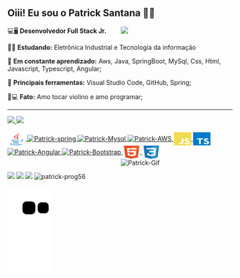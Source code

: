 ## Oiii! Eu sou o Patrick Santana 👩‍💻 
<img src = "https://img.freepik.com/fotos-gratis/violino-sobre-um-fundo-escuro_68747-147.jpg?size=626&ext=jpg" width = "250px" align = "right">

💻🖥 **Desenvolvedor Full Stack Jr.**

:man_student: **Estudando:** Eletrônica Industrial e Tecnologia da informação

🌱 **Em constante aprendizado:** Aws, Java, SpringBoot, MySql, Css, Html, Javascript, Typescript, Angular;

:school_satchel: **Principais ferramentas:** Visual Studio Code, GitHub, Spring;

🎻💻 **Fato:** Amo tocar violino e amo programar;

---

<!-- Card de stats do GitHub -->
 <div>
  <a href="https://github.com/patrick-prog56">
  <img height="180em" src="https://github-readme-stats.vercel.app/api?username=patrick-prog56&show_icons=true&theme=highcontrast&include_all_commits=true&count_private=true"/>
  <img height="180em" src="https://github-readme-stats.vercel.app/api/top-langs/?username=patrick-prog56&layout=compact&langs_count=7&theme=highcontrast"/>
</div>
  
  
  <!-- ícones das linguagens de programações e ferramentas utilizadas por mim e no final um gif -->
  <div style="display: inline_block"><br>
  <img align="center" alt="Patrick-Java" height="30" width="40" src="https://raw.githubusercontent.com/devicons/devicon/master/icons/java/java-original.svg">
  <img align="center" alt="Patrick-spring" height="30" width="40" src="https://bgasparotto.com/wp-content/uploads/2017/12/spring-boot-logo.png">
  <img align="center" alt="Patrick-Mysql" height="30" width="40" src="https://cdn.icon-icons.com/icons2/1381/PNG/512/mysqlworkbench_93532.png">
  <img align="center" alt="Patrick-AWS" height="30" width="40" src="https://cdn.icon-icons.com/icons2/2107/PNG/512/file_type_aws_icon_130732.png">
  <img align="center" alt="Patrick-Js" height="30" width="40" src="https://raw.githubusercontent.com/devicons/devicon/master/icons/javascript/javascript-plain.svg">
  <img align="center" alt="Patrick-Ts" height="30" width="40" src="https://raw.githubusercontent.com/devicons/devicon/master/icons/typescript/typescript-plain.svg">
  <img align="center" alt="Patrick-Angular" height="30" width="40" src="https://cdn.icon-icons.com/icons2/2107/PNG/512/file_type_angular_icon_130754.png">
  <img align="center" alt="Patrick-Bootstrap" height="30" width="40" src="https://cdn.icon-icons.com/icons2/2415/PNG/512/bootstrap_plain_wordmark_logo_icon_146620.png">
  <img align="center" alt="Patrick-HTML" height="30" width="40" src="https://raw.githubusercontent.com/devicons/devicon/master/icons/html5/html5-original.svg">
  <img align="center" alt="Patrick-CSS" height="30" width="40" src="https://raw.githubusercontent.com/devicons/devicon/master/icons/css3/css3-original.svg">
  <img align="right" alt="Patrick-Gif"  height="200" width=250" src="http://lh4.ggpht.com/_WeYU3xJOdpI/SwwGm0OIXmI/AAAAAAAAABM/luze9ALHZJg/s400/dks.png">
</div>

## 

<div> 

  <a href="https://www.linkedin.com/in/patrick-santana-220324146/" target="_blank"><img src="https://img.shields.io/badge/-LinkedIn-%230077B5?style=for-the-badge&logo=linkedin&logoColor=white" target="_blank"></a> 
  <a href = "mailto:patricksantana56@gmail.com"><img src=	"https://img.shields.io/badge/Gmail-D14836?style=for-the-badge&logo=gmail&logoColor=white" target="_blank"></a>
  <a href="https://www.instagram.com/patrick.santanaa/" target="_blank"><img src="https://img.shields.io/badge/-Instagram-%23E4405F?style=for-the-badge&logo=instagram&logoColor=white" target="_blank"></a>
  <img src="https://komarev.com/ghpvc/?username=patrick-prog56&color=green" alt="patrick-prog56" />
  
</div>



<div>
 
  ![Snake animation](https://github.com/rafaballerini/rafaballerini/blob/output/github-contribution-grid-snake.svg)
 
</div>
